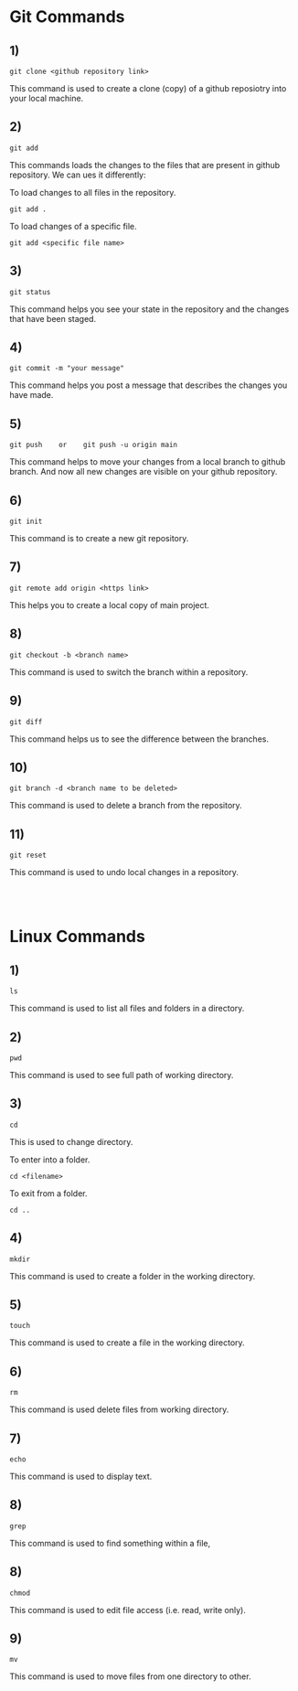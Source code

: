 # Git Commands

## 1)

```
git clone <github repository link>
```

This command is used to create a clone (copy) of a github reposiotry into your local machine.

## 2)

```
git add
```

This commands loads the changes to the files that are present in github repository.
We can ues it differently:

To load changes to all files in the repository.

```
git add .
```

To load changes of a specific file.

```
git add <specific file name>
```

## 3)

```
git status
```

This command helps you see your state in the repository and the changes that have been staged.

## 4)

```
git commit -m "your message"
```

This command helps you post a message that describes the changes you have made.

## 5)

```
git push    or    git push -u origin main
```

This command helps to move your changes from a local branch to github branch. And now all new changes are visible on your github repository.

## 6)

```
git init
```

This command is to create a new git repository.

## 7)

```
git remote add origin <https link>
```

This helps you to create a local copy of main project.

## 8)

```
git checkout -b <branch name>
```

This command is used to switch the branch within a repository.

## 9)

```
git diff
```

This command helps us to see the difference between the branches.

## 10)

```
git branch -d <branch name to be deleted>
```

This command is used to delete a branch from the repository.

## 11)

```
git reset
```

This command is used to undo local changes in a repository.

<br>
<br>

# Linux Commands

## 1)

```
ls
```

This command is used to list all files and folders in a directory.

## 2)

```
pwd
```

This command is used to see full path of working directory.

## 3)

```
cd
```

This is used to change directory.

To enter into a folder.

```
cd <filename>
```

To exit from a folder.

```
cd ..
```

## 4)

```
mkdir
```

This command is used to create a folder in the working directory.

## 5)

```
touch
```

This command is used to create a file in the working directory.

## 6)

```
rm
```

This command is used delete files from working directory.

## 7)

```
echo
```

This command is used to display text.

## 8)

```
grep
```

This command is used to find something within a file,

## 8)

```
chmod
```

This command is used to edit file access (i.e. read, write only).

## 9)

```
mv
```

This command is used to move files from one directory to other.
